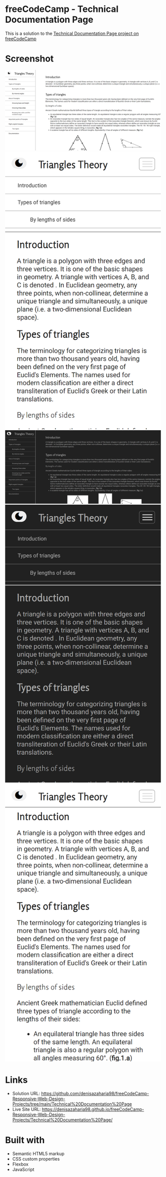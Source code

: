 # freeCodeCamp - Technical Documentation Page
This is a solution to the [Technical Documentation Page project on freeCodeCamp](https://www.freecodecamp.org/learn/responsive-web-design/responsive-web-design-projects/build-a-technical-documentation-page)

# Screenshot

![1](./my_design/desktop-design.png)
![2](./my_design/mobile-design.png)
![3](./my_design/desktop-dark-theme.png)
![4](./my_design/mobile-dark-theme.png)
![5](./my_design/mobile-hamburger-menu.png)

# Links

- Solution URL: https://github.com/denisazaharia98/freeCodeCamp-Responsive-Web-Design-Projects/tree/main/Technical%20Documentation%20Page
- Live Site URL: https://denisazaharia98.github.io/freeCodeCamp-Responsive-Web-Design-Projects/Technical%20Documentation%20Page/

# Built with

- Semantic HTML5 markup
- CSS custom properties
- Flexbox
- JavaScript
